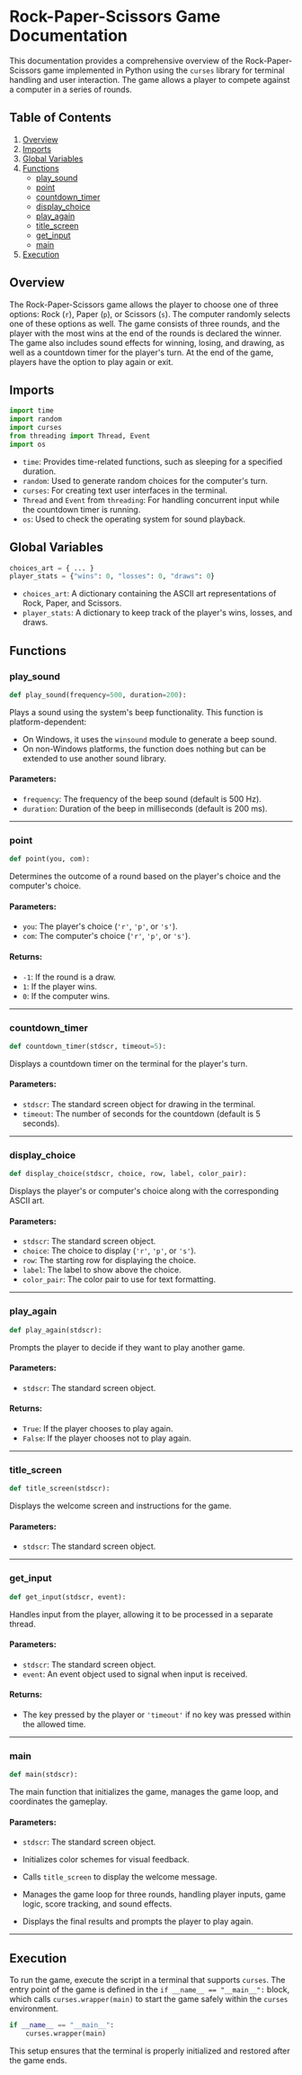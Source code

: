 # Rock-Paper-Scissors Game Documentation

This documentation provides a comprehensive overview of the Rock-Paper-Scissors game implemented in Python using the `curses` library for terminal handling and user interaction. The game allows a player to compete against a computer in a series of rounds.

## Table of Contents

1. [Overview](#overview)
2. [Imports](#imports)
3. [Global Variables](#global-variables)
4. [Functions](#functions)
   - [play_sound](#play_sound)
   - [point](#point)
   - [countdown_timer](#countdown_timer)
   - [display_choice](#display_choice)
   - [play_again](#play_again)
   - [title_screen](#title_screen)
   - [get_input](#get_input)
   - [main](#main)
5. [Execution](#execution)

## Overview

The Rock-Paper-Scissors game allows the player to choose one of three options: Rock (`r`), Paper (`p`), or Scissors (`s`). The computer randomly selects one of these options as well. The game consists of three rounds, and the player with the most wins at the end of the rounds is declared the winner. The game also includes sound effects for winning, losing, and drawing, as well as a countdown timer for the player's turn. At the end of the game, players have the option to play again or exit.

## Imports

```python
import time
import random
import curses
from threading import Thread, Event
import os
```

- `time`: Provides time-related functions, such as sleeping for a specified duration.
- `random`: Used to generate random choices for the computer's turn.
- `curses`: For creating text user interfaces in the terminal.
- `Thread` and `Event` from `threading`: For handling concurrent input while the countdown timer is running.
- `os`: Used to check the operating system for sound playback.

## Global Variables

```python
choices_art = { ... }
player_stats = {"wins": 0, "losses": 0, "draws": 0}
```

- `choices_art`: A dictionary containing the ASCII art representations of Rock, Paper, and Scissors.
- `player_stats`: A dictionary to keep track of the player's wins, losses, and draws.

## Functions

### play_sound

```python
def play_sound(frequency=500, duration=200):
```

Plays a sound using the system's beep functionality. This function is platform-dependent:
- On Windows, it uses the `winsound` module to generate a beep sound.
- On non-Windows platforms, the function does nothing but can be extended to use another sound library.

#### Parameters:
- `frequency`: The frequency of the beep sound (default is 500 Hz).
- `duration`: Duration of the beep in milliseconds (default is 200 ms).

---

### point

```python
def point(you, com):
```

Determines the outcome of a round based on the player's choice and the computer's choice.

#### Parameters:
- `you`: The player's choice (`'r'`, `'p'`, or `'s'`).
- `com`: The computer's choice (`'r'`, `'p'`, or `'s'`).

#### Returns:
- `-1`: If the round is a draw.
- `1`: If the player wins.
- `0`: If the computer wins.

---

### countdown_timer

```python
def countdown_timer(stdscr, timeout=5):
```

Displays a countdown timer on the terminal for the player's turn.

#### Parameters:
- `stdscr`: The standard screen object for drawing in the terminal.
- `timeout`: The number of seconds for the countdown (default is 5 seconds).

---

### display_choice

```python
def display_choice(stdscr, choice, row, label, color_pair):
```

Displays the player's or computer's choice along with the corresponding ASCII art.

#### Parameters:
- `stdscr`: The standard screen object.
- `choice`: The choice to display (`'r'`, `'p'`, or `'s'`).
- `row`: The starting row for displaying the choice.
- `label`: The label to show above the choice.
- `color_pair`: The color pair to use for text formatting.

---

### play_again

```python
def play_again(stdscr):
```

Prompts the player to decide if they want to play another game.

#### Parameters:
- `stdscr`: The standard screen object.

#### Returns:
- `True`: If the player chooses to play again.
- `False`: If the player chooses not to play again.

---

### title_screen

```python
def title_screen(stdscr):
```

Displays the welcome screen and instructions for the game.

#### Parameters:
- `stdscr`: The standard screen object.

---

### get_input

```python
def get_input(stdscr, event):
```

Handles input from the player, allowing it to be processed in a separate thread.

#### Parameters:
- `stdscr`: The standard screen object.
- `event`: An event object used to signal when input is received.

#### Returns:
- The key pressed by the player or `'timeout'` if no key was pressed within the allowed time.

---

### main

```python
def main(stdscr):
```

The main function that initializes the game, manages the game loop, and coordinates the gameplay.

#### Parameters:
- `stdscr`: The standard screen object.

- Initializes color schemes for visual feedback.
- Calls `title_screen` to display the welcome message.
- Manages the game loop for three rounds, handling player inputs, game logic, score tracking, and sound effects.
- Displays the final results and prompts the player to play again.

---

## Execution

To run the game, execute the script in a terminal that supports `curses`. The entry point of the game is defined in the `if __name__ == "__main__":` block, which calls `curses.wrapper(main)` to start the game safely within the `curses` environment.

```python
if __name__ == "__main__":
    curses.wrapper(main)
```

This setup ensures that the terminal is properly initialized and restored after the game ends.
